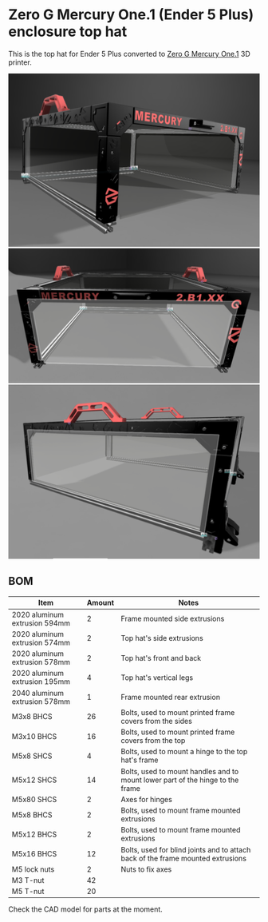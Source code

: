 # Zero G Mercury One.1 (Ender 5 Plus) enclosure top hat

This is the top hat for Ender 5 Plus converted to [Zero G Mercury One.1](https://github.com/ZeroGDesign/Mercury/tree/BETA1.0.1) 3D printer.

![photo](images/enc01.png)
![front view](images/enc02.png)
![back view](images/enc03.png)

## BOM

|**Item**|**Amount**|**Notes**|
|--------|----------|---------|
|2020 aluminum extrusion 594mm|2|Frame mounted side extrusions|
|2020 aluminum extrusion 574mm|2|Top hat's side extrusions|
|2020 aluminum extrusion 578mm|2|Top hat's front and back|
|2020 aluminum extrusion 195mm|4|Top hat's vertical legs|
|2040 aluminum extrusion 578mm|1|Frame mounted rear extrusion|
|M3x8 BHCS|26|Bolts, used to mount printed frame covers from the sides| 
|M3x10 BHCS|16|Bolts, used to mount printed frame covers from the top|
|M5x8 SHCS|4|Bolts, used to mount a hinge to the top hat's frame|
|M5x12 SHCS|14|Bolts, used to mount handles and to mount lower part of the hinge to the frame|
|M5x80 SHCS|2|Axes for hinges|
|M5x8 BHCS|2|Bolts, used to mount frame mounted extrusions|
|M5x12 BHCS|2|Bolts, used to mount frame mounted extrusions|
|M5x16 BHCS|12|Bolts, used for blind joints and to attach back of the frame mounted extrusions|
|M5 lock nuts|2|Nuts to fix axes|
|M3 T-nut|42||
|M5 T-nut|20||




Check the CAD model for parts at the moment.
